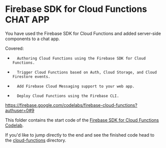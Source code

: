 # Firebase SDK for Cloud Functions CHAT APP

You have used the Firebase SDK for Cloud Functions and added server-side components to a chat app.

Covered: 
* 		Authoring Cloud Functions using the Firebase SDK for Cloud Functions.
* 		Trigger Cloud Functions based on Auth, Cloud Storage, and Cloud Firestore events.
* 		Add Firebase Cloud Messaging support to your web app.
* 		Deploy Cloud Functions using the Firebase CLI.

https://firebase.google.com/codelabs/firebase-cloud-functions?authuser=0#9

This folder contains the start code of the [Firebase SDK for Cloud Functions Codelab](https://codelabs.developers.google.com/codelabs/firebase-cloud-functions/).

If you'd like to jump directly to the end and see the finished code head to the [cloud-functions](../cloud-functions) directory.
